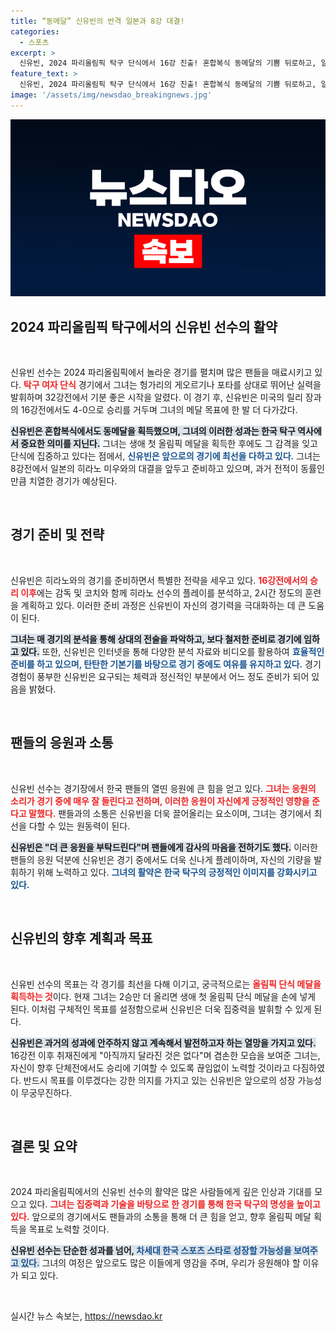```yaml
---
title: “동메달” 신유빈의 반격 일본과 8강 대결!
categories:
  - 스포츠
excerpt: >
  신유빈, 2024 파리올림픽 탁구 단식에서 16강 진출! 혼합복식 동메달의 기쁨 뒤로하고, 일본 히라노와의 승부에 의욕 불태운다. 한국 탁구의 희망이자, 메달 쾌거를 향한 그의 도전이 기대된다!
feature_text: >
  신유빈, 2024 파리올림픽 탁구 단식에서 16강 진출! 혼합복식 동메달의 기쁨 뒤로하고, 일본 히라노와의 승부에 의욕 불태운다. 한국 탁구의 희망이자, 메달 쾌거를 향한 그의 도전이 기대된다!
image: '/assets/img/newsdao_breakingnews.jpg'
---
```


<p><img src="/assets/img/newsdao_breakingnews.jpg" alt="cryptoinkorea 속보" /></p>

<h2 data-ke-size="size26">2024 파리올림픽 탁구에서의 신유빈 선수의 활약</h2>

<p data-ke-size="size16">&nbsp;</p>

<p>신유빈 선수는 2024 파리올림픽에서 놀라운 경기를 펼치며 많은 팬들을 매료시키고 있다. <b><span style="color: #ee2323;">탁구 여자 단식</span></b> 경기에서 그녀는 헝가리의 게오르기나 포타를 상대로 뛰어난 실력을 발휘하며 32강전에서 기분 좋은 시작을 알렸다. 이 경기 후, 신유빈은 미국의 릴리 장과의 16강전에서도 4-0으로 승리를 거두며 그녀의 메달 목표에 한 발 더 다가갔다. </p>

<p><b><span style="background-color: #21538527;">신유빈은 혼합복식에서도 동메달을 획득했으며, 그녀의 이러한 성과는 한국 탁구 역사에서 중요한 의미를 지닌다.</span></b> 그녀는 생애 첫 올림픽 메달을 획득한 후에도 그 감격을 잊고 단식에 집중하고 있다는 점에서, <b><span style="color: #1a5490;">신유빈은 앞으로의 경기에 최선을 다하고 있다.</span></b> 그녀는 8강전에서 일본의 히라노 미우와의 대결을 앞두고 준비하고 있으며, 과거 전적이 동률인 만큼 치열한 경기가 예상된다. </p>

<p data-ke-size="size16">&nbsp;</p>

<h2 data-ke-size="size26">경기 준비 및 전략</h2>

<p data-ke-size="size16">&nbsp;</p>

<p>신유빈은 히라노와의 경기를 준비하면서 특별한 전략을 세우고 있다. <b><span style="color: #ee2323;">16강전에서의 승리 이후</span></b>에는 감독 및 코치와 함께 히라노 선수의 플레이를 분석하고, 2시간 정도의 훈련을 계획하고 있다. 이러한 준비 과정은 신유빈이 자신의 경기력을 극대화하는 데 큰 도움이 된다. </p>

<p><b><span style="background-color: #21538527;">그녀는 매 경기의 분석을 통해 상대의 전술을 파악하고, 보다 철저한 준비로 경기에 임하고 있다.</span></b> 또한, 신유빈은 인터넷을 통해 다양한 분석 자료와 비디오를 활용하여 <b><span style="color: #1a5490;">효율적인 준비를 하고 있으며, 탄탄한 기본기를 바탕으로 경기 중에도 여유를 유지하고 있다.</span></b> 경기 경험이 풍부한 신유빈은 요구되는 체력과 정신적인 부분에서 어느 정도 준비가 되어 있음을 밝혔다.</p>

<p data-ke-size="size16">&nbsp;</p>

<h2 data-ke-size="size26">팬들의 응원과 소통</h2>

<p data-ke-size="size16">&nbsp;</p>

<p>신유빈 선수는 경기장에서 한국 팬들의 열띤 응원에 큰 힘을 얻고 있다. <b><span style="color: #ee2323;">그녀는 응원의 소리가 경기 중에 매우 잘 들린다고 전하며, 이러한 응원이 자신에게 긍정적인 영향을 준다고 말했다.</span></b> 팬들과의 소통은 신유빈을 더욱 끌어올리는 요소이며, 그녀는 경기에서 최선을 다할 수 있는 원동력이 된다.</p>

<p><b><span style="background-color: #21538527;">신유빈은 "더 큰 응원을 부탁드린다"며 팬들에게 감사의 마음을 전하기도 했다.</span></b> 이러한 팬들의 응원 덕분에 신유빈은 경기 중에서도 더욱 신나게 플레이하며, 자신의 기량을 발휘하기 위해 노력하고 있다. <b><span style="color: #1a5490;">그녀의 활약은 한국 탁구의 긍정적인 이미지를 강화시키고 있다.</span></b></p>

<p data-ke-size="size16">&nbsp;</p>

<h2 data-ke-size="size26">신유빈의 향후 계획과 목표</h2>

<p data-ke-size="size16">&nbsp;</p>

<p>신유빈 선수의 목표는 각 경기를 최선을 다해 이기고, 궁극적으로는 <b><span style="color: #ee2323;">올림픽 단식 메달을 획득하는 것</span></b>이다. 현재 그녀는 2승만 더 올리면 생애 첫 올림픽 단식 메달을 손에 넣게 된다. 이처럼 구체적인 목표를 설정함으로써 신유빈은 더욱 집중력을 발휘할 수 있게 된다.</p>

<p><b><span style="background-color: #21538527;">신유빈은 과거의 성과에 안주하지 않고 계속해서 발전하고자 하는 열망을 가지고 있다.</span></b> 16강전 이후 취재진에게 "아직까지 달라진 것은 없다"며 겸손한 모습을 보여준 그녀는, 자신이 향후 단체전에서도 승리에 기여할 수 있도록 끊임없이 노력할 것이라고 다짐하였다. 반드시 목표를 이루겠다는 강한 의지를 가지고 있는 신유빈은 앞으로의 성장 가능성이 무궁무진하다.</p>

<p data-ke-size="size16">&nbsp;</p>

<h2 data-ke-size="size26">결론 및 요약</h2>

<p data-ke-size="size16">&nbsp;</p>

<p>2024 파리올림픽에서의 신유빈 선수의 활약은 많은 사람들에게 깊은 인상과 기대를 모으고 있다. <b><span style="color: #ee2323;">그녀는 집중력과 기술을 바탕으로 한 경기를 통해 한국 탁구의 명성을 높이고 있다.</span></b> 앞으로의 경기에서도 팬들과의 소통을 통해 더 큰 힘을 얻고, 향후 올림픽 메달 획득을 목표로 노력할 것이다. </p>

<p><b><span style="background-color: #21538527;">신유빈 선수는 단순한 성과를 넘어, <span style="color: #1a5490;">차세대 한국 스포츠 스타로 성장할 가능성을 보여주고 있다.</span></b> 그녀의 여정은 앞으로도 많은 이들에게 영감을 주며, 우리가 응원해야 할 이유가 되고 있다. </p>

<p data-ke-size="size16">&nbsp;</p>
실시간 뉴스 속보는, <a href="https://newsdao.kr" rel="dofollow">https://newsdao.kr</a>


